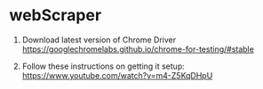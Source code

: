 # webScraper
1. Download latest version of Chrome Driver
https://googlechromelabs.github.io/chrome-for-testing/#stable

2. Follow these instructions on getting it setup: https://www.youtube.com/watch?v=m4-Z5KqDHpU



   
